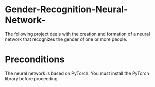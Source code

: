# Gender-Recognition-Neural-Network-
The following project deals with the creation and formation of a neural network that recognizes the gender of one or more people.
# Preconditions 
The neural network is based on PyTorch. You must install the PyTorch library before proceeding.
